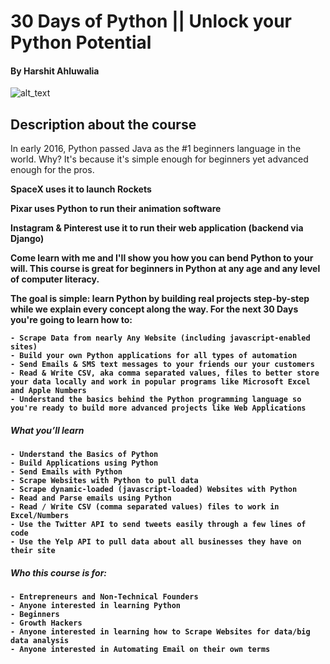 # 30 Days of Python || Unlock your Python Potential
#### By Harshit Ahluwalia
![alt_text](https://github.com/harshitahluwalia7895/30-Days-of-Python/blob/master/announcementposter.png)

## Description about the course

In early 2016, Python passed Java as the #1 beginners language in the world. Why? It's because it's simple enough for beginners yet advanced enough for the pros. 

<b>SpaceX<b> uses it to launch Rockets

<b>Pixar<b> uses Python to run their animation software

<b>Instagram<b> & <b>Pinterest<b> use it to run their web application (backend via Django)

Come learn with me and I'll show you how you can bend Python to your will. This course is great for beginners in Python at any age and any level of computer literacy.

The goal is simple: learn Python by building real projects step-by-step while we explain every concept along the way.  For the next 30 Days you're going to learn how to:

    - Scrape Data from nearly Any Website (including javascript-enabled sites)
    - Build your own Python applications for all types of automation
    - Send Emails & SMS text messages to your friends our your customers
    - Read & Write CSV, aka comma separated values, files to better store your data locally and work in popular programs like Microsoft Excel and Apple Numbers
    - Understand the basics behind the Python programming language so you're ready to build more advanced projects like Web Applications


##### What you’ll learn

    - Understand the Basics of Python
    - Build Applications using Python
    - Send Emails with Python
    - Scrape Websites with Python to pull data
    - Scrape dynamic-loaded (javascript-loaded) Websites with Python
    - Read and Parse emails using Python
    - Read / Write CSV (comma separated values) files to work in Excel/Numbers
    - Use the Twitter API to send tweets easily through a few lines of code
    - Use the Yelp API to pull data about all businesses they have on their site
   
##### Who this course is for:

    - Entrepreneurs and Non-Technical Founders
    - Anyone interested in learning Python
    - Beginners
    - Growth Hackers
    - Anyone interested in learning how to Scrape Websites for data/big data analysis
    - Anyone interested in Automating Email on their own terms 
